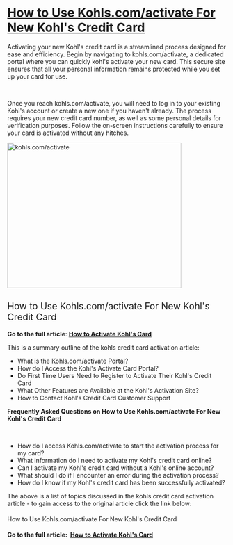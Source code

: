 <h1><a href="https://wearethenationnews.com/how-to-use-kohls-com-activate-for-new-kohls-credit-card/"><b>How to Use Kohls.com/activate For New Kohl's Credit Card</b></a></h1>
<span style="font-weight: 400;">Activating your new Kohl's credit card is a streamlined process designed for ease and efficiency. Begin by navigating to kohls.com/activate, a dedicated portal where you can quickly kohl's activate your new card. This secure site ensures that all your personal information remains protected while you set up your card for use.</span>

&nbsp;

<span style="font-weight: 400;">Once you reach kohls.com/activate, you will need to log in to your existing Kohl's account or create a new one if you haven't already. The process requires your new credit card number, as well as some personal details for verification purposes. Follow the on-screen instructions carefully to ensure your card is activated without any hitches.</span>

<img class="alignnone wp-image-29176" src="https://wearethenationnews.com/wp-content/uploads/2024/05/kohls-activate1.png" alt="kohls.com/activate" width="400" height="335" />
<h2><span style="font-weight: 400;">How to Use Kohls.com/activate For New Kohl's Credit Card</span></h2>
<b>Go to the full article</b><span style="font-weight: 400;">: </span><a href="https://wearethenationnews.com/how-to-use-kohls-com-activate-for-new-kohls-credit-card/"><b>How to Activate Kohl's Card</b></a>

<span style="font-weight: 400;">This is a summary outline of the kohls credit card activation article: </span>
<ul>
 	<li style="font-weight: 400;" aria-level="1"><span style="font-weight: 400;">What is the Kohls.com/activate Portal?</span></li>
 	<li style="font-weight: 400;" aria-level="1"><span style="font-weight: 400;">How do I Access the Kohl's Activate Card Portal?</span></li>
 	<li style="font-weight: 400;" aria-level="1"><span style="font-weight: 400;">Do First Time Users Need to Register to Activate Their Kohl's Credit Card</span></li>
 	<li style="font-weight: 400;" aria-level="1"><span style="font-weight: 400;">What Other Features are Available at the Kohl's Activation Site?</span></li>
 	<li style="font-weight: 400;" aria-level="1"><span style="font-weight: 400;">How to Contact Kohl's Credit Card Customer Support </span></li>
</ul>
<b>Frequently Asked Questions on How to Use Kohls.com/activate For New Kohl's Credit Card</b>

&nbsp;
<ul>
 	<li style="font-weight: 400;" aria-level="1"><span style="font-weight: 400;">How do I access Kohls.com/activate to start the activation process for my card?</span></li>
 	<li style="font-weight: 400;" aria-level="1"><span style="font-weight: 400;">What information do I need to activate my Kohl's credit card online?</span></li>
 	<li style="font-weight: 400;" aria-level="1"><span style="font-weight: 400;">Can I activate my Kohl's credit card without a Kohl's online account?</span></li>
 	<li style="font-weight: 400;" aria-level="1"><span style="font-weight: 400;">What should I do if I encounter an error during the activation process?</span></li>
 	<li style="font-weight: 400;" aria-level="1"><span style="font-weight: 400;">How do I know if my Kohl's credit card has been successfully activated?</span></li>
</ul>
<span style="font-weight: 400;">The above is a list of topics discussed in the kohls credit card activation article - to gain access to the original article click the link below:</span>
<h4><span style="font-weight: 400;">How to Use Kohls.com/activate For New Kohl's Credit Card</span></h4>
<b>Go to the full article:  </b><a href="https://wearethenationnews.com/how-to-use-kohls-com-activate-for-new-kohls-credit-card/"><b>How to Activate Kohl's Card</b></a>
